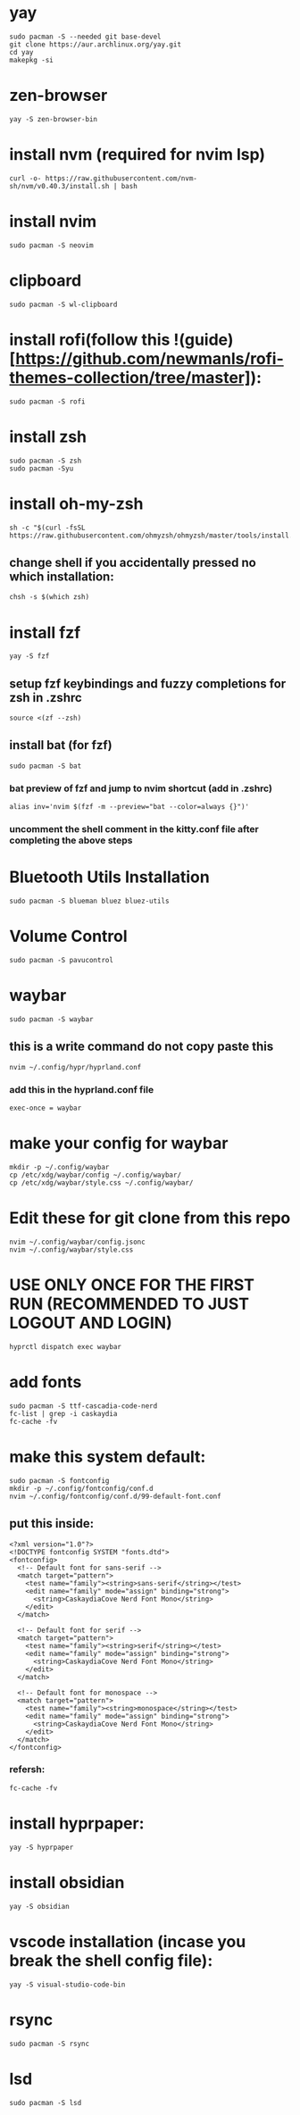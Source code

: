 # yay
```
sudo pacman -S --needed git base-devel
git clone https://aur.archlinux.org/yay.git
cd yay
makepkg -si
```

# zen-browser
```
yay -S zen-browser-bin
```

# install nvm (required for nvim lsp)
```
curl -o- https://raw.githubusercontent.com/nvm-sh/nvm/v0.40.3/install.sh | bash
```

# install nvim
```
sudo pacman -S neovim
```
# clipboard
```
sudo pacman -S wl-clipboard 
```
# install rofi(follow this !(guide)[https://github.com/newmanls/rofi-themes-collection/tree/master]):
```
sudo pacman -S rofi
```

# install zsh
```
sudo pacman -S zsh
sudo pacman -Syu
```
# install oh-my-zsh
```
sh -c "$(curl -fsSL https://raw.githubusercontent.com/ohmyzsh/ohmyzsh/master/tools/install.sh)"
```

## change shell if you accidentally pressed no which installation:
```
chsh -s $(which zsh)
```

# install fzf
```
yay -S fzf
```
## setup fzf keybindings and fuzzy completions for zsh in .zshrc
```
source <(zf --zsh)
```
## install bat (for fzf)
```
sudo pacman -S bat
```

### bat preview of fzf and jump to nvim shortcut (add in .zshrc)
```
alias inv='nvim $(fzf -m --preview="bat --color=always {}")'
```
### uncomment the shell comment in the kitty.conf file after completing the above steps

# Bluetooth Utils Installation
```
sudo pacman -S blueman bluez bluez-utils
```

# Volume Control
```
sudo pacman -S pavucontrol
```

# waybar
```
sudo pacman -S waybar
```

## this is a write command do not copy paste this
```
nvim ~/.config/hypr/hyprland.conf
```

### add this in the hyprland.conf file
```
exec-once = waybar
```

# make your config for waybar 
```
mkdir -p ~/.config/waybar
cp /etc/xdg/waybar/config ~/.config/waybar/
cp /etc/xdg/waybar/style.css ~/.config/waybar/
```

# Edit these for git clone from this repo
```
nvim ~/.config/waybar/config.jsonc
nvim ~/.config/waybar/style.css
```

# USE ONLY ONCE FOR THE FIRST RUN (RECOMMENDED TO JUST LOGOUT AND LOGIN)
```
hyprctl dispatch exec waybar
```

# add fonts
```
sudo pacman -S ttf-cascadia-code-nerd
fc-list | grep -i caskaydia
fc-cache -fv
```

# make this system default:
```
sudo pacman -S fontconfig
mkdir -p ~/.config/fontconfig/conf.d
nvim ~/.config/fontconfig/conf.d/99-default-font.conf
```

## put this inside:
```
<?xml version="1.0"?>
<!DOCTYPE fontconfig SYSTEM "fonts.dtd">
<fontconfig>
  <!-- Default font for sans-serif -->
  <match target="pattern">
    <test name="family"><string>sans-serif</string></test>
    <edit name="family" mode="assign" binding="strong">
      <string>CaskaydiaCove Nerd Font Mono</string>
    </edit>
  </match>

  <!-- Default font for serif -->
  <match target="pattern">
    <test name="family"><string>serif</string></test>
    <edit name="family" mode="assign" binding="strong">
      <string>CaskaydiaCove Nerd Font Mono</string>
    </edit>
  </match>

  <!-- Default font for monospace -->
  <match target="pattern">
    <test name="family"><string>monospace</string></test>
    <edit name="family" mode="assign" binding="strong">
      <string>CaskaydiaCove Nerd Font Mono</string>
    </edit>
  </match>
</fontconfig>
```

### refersh:
```
fc-cache -fv
```

# install hyprpaper:
```
yay -S hyprpaper
```

# install obsidian
```
yay -S obsidian
```

# vscode installation (incase you break the shell config file):
```
yay -S visual-studio-code-bin
```

# rsync
```
sudo pacman -S rsync
```

# lsd
```
sudo pacman -S lsd
```
